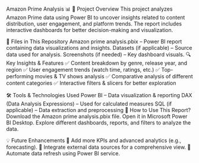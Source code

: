 Amazon Prime Analysis 📊
📌 Project Overview
This project analyzes Amazon Prime data using Power BI to uncover insights related to content distribution, user engagement, and platform trends. The report includes interactive dashboards for better decision-making and visualization.

📂 Files in This Repository
Amazon prime analysis.pbix – Power BI report containing data visualizations and insights.
Datasets (if applicable) – Source data used for analysis.
Screenshots (if needed) – Key dashboard visuals.
🔍 Key Insights & Features
✅ Content breakdown by genre, release year, and region
✅ User engagement trends (watch time, ratings, etc.)
✅ Top-performing movies & TV shows analysis
✅ Comparative analysis of different content categories
✅ Interactive filters & slicers for better exploration

🛠 Tools & Technologies Used
Power BI – Data visualization & reporting
DAX (Data Analysis Expressions) – Used for calculated measures
SQL (if applicable) – Data extraction and preprocessing
📌 How to Use This Report?
Download the Amazon prime analysis.pbix file.
Open it in Microsoft Power BI Desktop.
Explore different dashboards, reports, and filters to analyze the data.

💡 Future Enhancements
🔹 Add more KPIs and advanced analytics (e.g., forecasting).
🔹 Integrate external data sources for a comprehensive view.
🔹 Automate data refresh using Power BI service.
